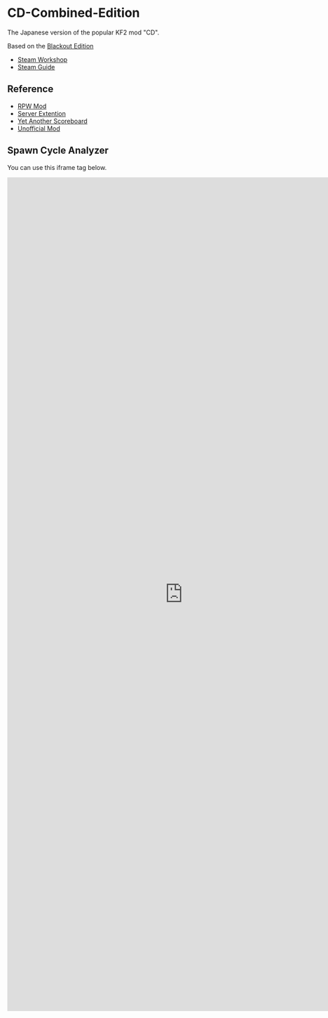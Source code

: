 # CD-Combined-Edition
The Japanese version of the popular KF2 mod "CD".

Based on the <a href="https://github.com/notblackout/kf2-controlled-difficulty">Blackout Edition</a>

- <a href="https://steamcommunity.com/sharedfiles/filedetails/?id=2862691598">Steam Workshop</a>
- <a href="https://steamcommunity.com/sharedfiles/filedetails/?id=2859078261">Steam Guide</a>

## Reference
- <a href="https://github.com/Iramok/KF2mods/tree/master/RPWmod/Classes">RPW Mod</a>
- <a href="https://github.com/GenZmeY/KF2-Server-Extension">Server Extention</a>
- <a href="https://github.com/GenZmeY/KF2-YetAnotherScoreboard">Yet Another Scoreboard</a>
- <a href="https://github.com/ZeUsernameGoesHere/UnofficialMod">Unofficial Mod</a>

## Spawn Cycle Analyzer
You can use this iframe tag below.
<iframe sandbox="allow-scripts" src="https://asapi1020.github.io/CD-Combined-Edition/page/index.html" frameborder=0 title="spawn cycle analyzer" width=800 height=1900></iframe>
